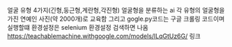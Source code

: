 얼굴 유형 4가지(긴형,둥근형,계란형,각진형) 얼굴형을 분류하는 ai 각 유형의 얼굴형을 가진 연예인 사진(약 2000개)로 교육함
그리고 gogle.py코드는 구글 크롤링 코드이며 실행할떄 환경설정은 selenium 환경설정 검색하면 나옴  
https://teachablemachine.withgoogle.com/models/lLqGtUz6G/   링크
